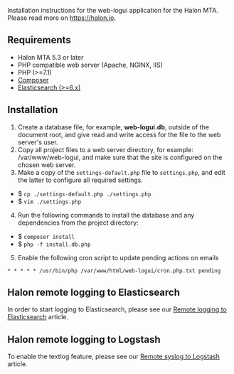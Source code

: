 Installation instructions for the web-logui application for the Halon MTA. Please read more on https://halon.io.

Requirements
---
* Halon MTA 5.3 or later
* PHP compatible web server (Apache, NGINX, IIS)
* PHP (>=7.1)
* [Composer](https://getcomposer.org)
* [Elasticsearch (>=6.x)](https://www.elastic.co/guide/en/elasticsearch/reference/current/install-elasticsearch.html)

Installation
---
1. Create a database file, for example, **web-logui.db**, outside of the document root, and give read and write access for the file to the web server's user.
2. Copy all project files to a web server directory, for example: /var/www/web-logui, and make sure that the site is configured on the chosen web server.
3. Make a copy of the `settings-default.php` file to `settings.php`, and edit the latter to configure all required settings.
- $ `cp ./settings-default.php ./settings.php`
- $ `vim ./settings.php`
4. Run the following commands to install the database and any dependencies from the project directory:
- $ `composer install`
- $ `php -f install.db.php`
5. Enable the following cron script to update pending actions on emails
```
* * * * * /usr/bin/php /var/www/html/web-logui/cron.php.txt pending
```

Halon remote logging to Elasticsearch
---
In order to start logging to Elasticsearch, please see our [Remote logging to Elasticsearch](https://support.halon.io/hc/en-us/articles/115005513365) article.

Halon remote logging to Logstash
---

To enable the textlog feature, please see our [Remote syslog to Logstash](https://support.halon.io/hc/en-us/articles/360000700065) article.
